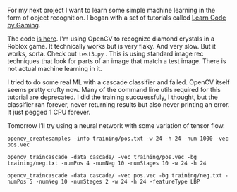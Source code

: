 For my next project I want to learn some simple machine learning in the form of
object recognition. I began with a set of tutorials 
called [Learn Code by Gaming](https://www.learncodebygaming.com/blog/tutorial/opencv-object-detection-in-games).

The code [is here](https://github.com/joshmarinacci/opencv-test).
I'm using OpenCV to recognize diamond crystals in a Roblox game. It 
technically works but is very flaky. And very slow. But it works, sorta. Check out
`test3.py` . This is using standard image rec techniques that look for parts of
an image that match a test image. There is not actual machine learning in it.

I tried to do some real ML with a cascade classifier and failed. OpenCV itself
seems pretty crufty now. Many of the command line utils required for this
tutorial are deprecated. I did the training succuessfuly, I thought, but the
classifier ran forever, never returning results but also never printing an error.
It just pegged 1 CPU forever.

Tomorrow I’ll try using a neural network with some variation of tensor flow.

```shell
opencv_createsamples -info training/pos.txt -w 24 -h 24 -num 1000 -vec pos.vec

opencv_traincascade -data cascade/ -vec training/pos.vec -bg training/neg.txt -numPos 4 -numNeg 10 -numStages 10 -w 24 -h 24

opencv_traincascade -data cascade/ -vec pos.vec -bg training/neg.txt -numPos 5 -numNeg 10 -numStages 2 -w 24 -h 24 -featureType LBP
```
